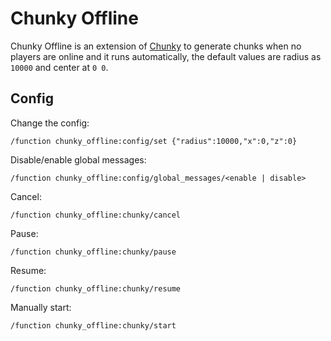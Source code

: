 # Chunky Offline

Chunky Offline is an extension of [Chunky](https://github.com/pop4959/Chunky) to generate chunks when no players are online and it runs automatically, the default values are radius as `10000` and center at `0 0`.

## Config

Change the config:

```mcfunction
/function chunky_offline:config/set {"radius":10000,"x":0,"z":0}
```

Disable/enable global messages:

```mcfunction
/function chunky_offline:config/global_messages/<enable | disable>
```

Cancel:

```mcfunction
/function chunky_offline:chunky/cancel
```

Pause:

```mcfunction
/function chunky_offline:chunky/pause
```

Resume:

```mcfunction
/function chunky_offline:chunky/resume
```

Manually start:

```mcfunction
/function chunky_offline:chunky/start
```
